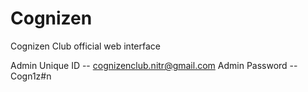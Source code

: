 # Cognizen
Cognizen Club official web interface


Admin Unique ID  -- cognizenclub.nitr@gmail.com
Admin Password   -- Cogn1z#n